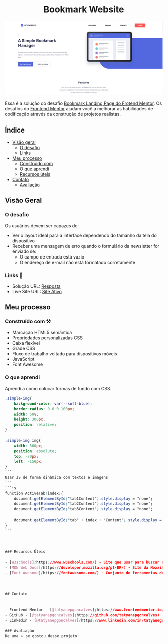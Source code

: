 <h1 align="center"> Bookmark Website</h1>
<img src='images/preview.png'>




Essa é a solução do desafio [Bookmark Landing Page do Frotend Mentor](https://www.frontendmentor.io/challenges/bookmark-landing-page-5d0b588a9edda32581d29158). Os desafios do [Frontend Mentor](https://www.frontendmentor.io/home) ajudam você a melhorar as habilidades de codificação através da construção de projetos realistas. 
 

## Índice

- [Visão geral](#visão-geral)
   - [O desafio](#o-desafio)
   - [Links](#links)
- [Meu processo](#meu-processo)
   - [Construído com](#construído-com)
   - [O que aprendi](#o-que-aprendi)
   - [Recursos úteis](#recursos-úteis)
- [Contato](#contato)
  - [Avaliação](#avaliação)



## Visão Geral

### O desafio

Os usuários devem ser capazes de:

- Ver o layout ideal para a interface dependendo do tamanho da tela do dispositivo
- Receber uma mensagem de erro quando o formulário da newsletter for enviado se:
    - O campo de entrada está vazio
    - O endereço de e-mail não está formatado corretamente


### Links 🛜

- Solução URL: [Resposta](https://github.com/tatyanepgoncalves/Bookmark-website)
- Live Site URL: [Site Ativo](https://tatyanepgoncalves.github.io/Bookmark-website/)

## Meu processo

### Construído com ⚒️

- Marcação HTML5 semântica
- Propriedades personalizadas CSS
- Caixa flexível
- Grade CSS
- Fluxo de trabalho voltado para dispositivos móveis
- JavaScript
- Font Awesome


### O que aprendi

Aprendi a como colocar formas de fundo com CSS.
````css
.simple-img{
    background-color: var(--soft-blue);
    border-radius: 0 0 0 100px;
    width: 50%;
    height: 300px;
    position: relative;
}

.simple-img img{
    width: 500px;
    position: absolute;
    top: -70px;
    left: -150px;
} 
```
Usar JS de forma dinâmica com textos e imagens
```
```js
function ActiveTab(index){
    document.getElementById("tab1Content").style.display = "none";
    document.getElementById("tab2Content").style.display = "none";
    document.getElementById("tab3Content").style.display = "none";

    document.getElementById("tab" + index + "Content").style.display = "flex";
}
```



### Recursos Úteis

- [W3schools](https://www.w3schools.com/) - Site que usar para buscar dicas de tags e instruções para que consiga o resultado esperado. 
- [MDN Web Docs](https://developer.mozilla.org/pt-BR/) - Site da Mozzila que possui documentação de tecnologias de plataforma Web e que fornece um amplo conjunto de recursos de aprendizagem para desenvolvedores iniciantes. 
- [Font Awesome](https://fontawesome.com/) - Conjunto de ferramentas de fontes e ícones.



## Contato


- Frontend Mentor - [@tatyanepgoncalves](https://www.frontendmentor.io/profile/tatyanepgoncalves)
- GitHub - [@tatyanepgoncalves](https://github.com/tatyanepgoncalves)
- LinkedIn - [@tatyanepgoncalves](https://www.linkedin.com/in/tatyanegoncalves/)

### Avaliação
De uma ⭐ se gostou desse projeto. 